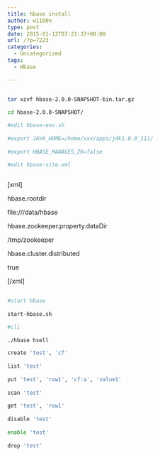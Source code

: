 ```yaml
---
title: hbase install
author: w1100n
type: post
date: 2015-01-12T07:21:37+00:00
url: /?p=7223
categories:
  - Uncategorized
tags:
  - Hbase

---
```

```bash
  
tar xzvf hbase-2.0.0-SNAPSHOT-bin.tar.gz
  
cd hbase-2.0.0-SNAPSHOT/

#edit hbase-env.sh
  
#export JAVA_HOME=/home/xxx/apps/jdk1.8.0_111/
  
#export HBASE_MANAGES_ZK=false

#edit hbase-site.xml
  
```

[xml]
  
<configuration>
    
<property>
      
<name>hbase.rootdir</name>
      
<value>file:///data/hbase</value>
    
</property>
    
<property>
      
<name>hbase.zookeeper.property.dataDir</name>
      
<value>/tmp/zookeeper</value>
    
</property>
    
<property>
    
<name>hbase.cluster.distributed</name>
    
<value>true</value>
  
</property>
  
</configuration>
  
[/xml]

```bash
  
#start hbase
  
start-hbase.sh

#cli
  
./hbase hsell

create 'test', 'cf'
  
list 'test'
  
put 'test', 'row1', 'cf:a', 'value1'
  
scan 'test'
  
get 'test', 'row1'
  
disable 'test'
  
enable 'test'
  
drop 'test'
  
```